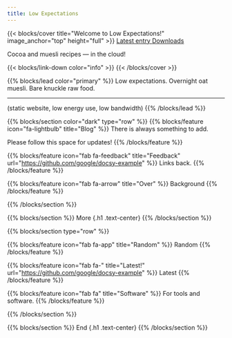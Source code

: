 ```yaml
---
title: Low Expectations
---
```


{{< blocks/cover title="Welcome to Low Expectations!" image_anchor="top" height="full" >}}
<a class="btn btn-lg btn-primary me-3 mb-4" href="/docs/">
  Latest entry <i class="fas fa-arrow-alt-circle-right ms-2"></i>
</a>
<a class="btn btn-lg btn-secondary me-3 mb-4" href="https://github.com/google/docsy-example">
  Downloads <i class="fab fa-arrow-alt-down ms-2 "></i>
</a>
<p class="lead mt-5">Cocoa and muesli recipes &mdash; in the cloud!</p>
{{< blocks/link-down color="info" >}}
{{< /blocks/cover >}}


{{% blocks/lead color="primary" %}}
Low expectations. Overnight oat muesli. Bare knuckle raw food.

---

(static website, low energy use, low bandwidth)
{{% /blocks/lead %}}


{{% blocks/section color="dark" type="row" %}}
{{% blocks/feature icon="fa-lightbulb" title="Blog" %}}
There is always something to add.

Please follow this space for updates!
{{% /blocks/feature %}}


{{% blocks/feature icon="fab fa-feedback" title="Feedback" url="https://github.com/google/docsy-example" %}}
Links back.
{{% /blocks/feature %}}


{{% blocks/feature icon="fab fa-arrow" title="Over" %}}
Background
{{% /blocks/feature %}}


{{% /blocks/section %}}


{{% blocks/section %}}
More
{.h1 .text-center}
{{% /blocks/section %}}


{{% blocks/section type="row" %}}

{{% blocks/feature icon="fab fa-app" title="Random" %}}
Random
{{% /blocks/feature %}}

{{% blocks/feature icon="fab fa-" title="Latest!"
    url="https://github.com/google/docsy-example" %}}
Latest
{{% /blocks/feature %}}

{{% blocks/feature icon="fab fa" title="Software"
%}}
For tools and software.
{{% /blocks/feature %}}

{{% /blocks/section %}}


{{% blocks/section %}}
End
{.h1 .text-center}
{{% /blocks/section %}}
